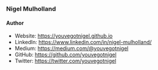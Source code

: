 ### Nigel Mulholland

#### Author
* Website: https://youvegotnigel.github.io
* LinkedIn: https://www.linkedin.com/in/nigel-mulholland/
* Medium: https://medium.com/@youvegotnigel
* GitHub: https://github.com/youvegotnigel
* Twitter: https://twitter.com/youvegotnigel